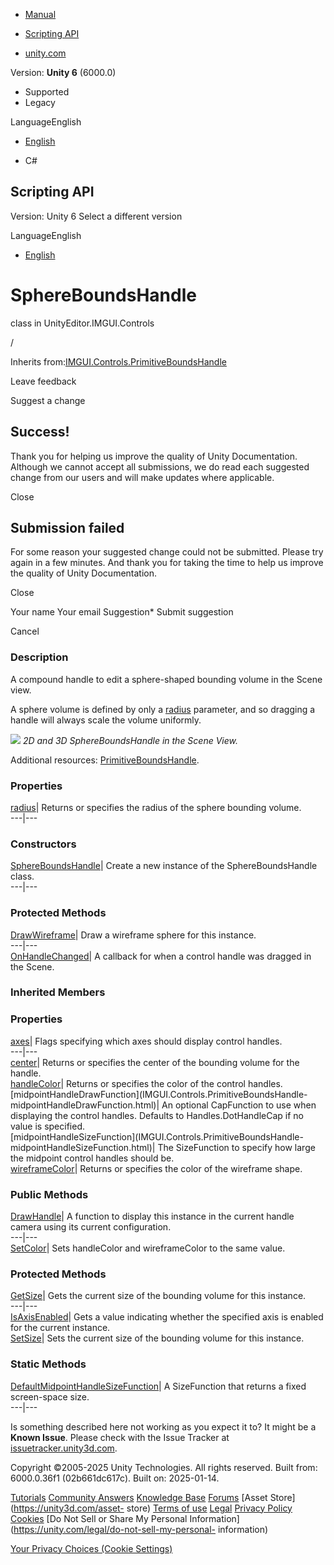 [ ]()

  * [Manual](../Manual/index.html)
  * [Scripting API](../ScriptReference/index.html)

  * [unity.com](https://unity.com/)

Version: **Unity 6** (6000.0)

  * Supported
  * Legacy

LanguageEnglish

  * [English]()

  * C#

[ ](https://docs.unity3d.com)

## Scripting API

Version: Unity 6 Select a different version

LanguageEnglish

  * [English]()

# SphereBoundsHandle

class in UnityEditor.IMGUI.Controls

/

Inherits
from:[IMGUI.Controls.PrimitiveBoundsHandle](IMGUI.Controls.PrimitiveBoundsHandle.html)

Leave feedback

Suggest a change

## Success!

Thank you for helping us improve the quality of Unity Documentation. Although
we cannot accept all submissions, we do read each suggested change from our
users and will make updates where applicable.

Close

## Submission failed

For some reason your suggested change could not be submitted. Please <a>try
again</a> in a few minutes. And thank you for taking the time to help us
improve the quality of Unity Documentation.

Close

Your name Your email Suggestion* Submit suggestion

Cancel

[ ]()

### Description

A compound handle to edit a sphere-shaped bounding volume in the Scene view.

A sphere volume is defined by only a
[radius](IMGUI.Controls.SphereBoundsHandle-radius.html) parameter, and so
dragging a handle will always scale the volume uniformly.  
  
![](../StaticFiles/ScriptRefImages/SphereBoundsHandle.png) _2D and 3D
SphereBoundsHandle in the Scene View._  
  
Additional resources:
[PrimitiveBoundsHandle](IMGUI.Controls.PrimitiveBoundsHandle.html).

### Properties

[radius](IMGUI.Controls.SphereBoundsHandle-radius.html)| Returns or specifies
the radius of the sphere bounding volume.  
---|---  
  
### Constructors

[SphereBoundsHandle](IMGUI.Controls.SphereBoundsHandle-ctor.html)| Create a
new instance of the SphereBoundsHandle class.  
---|---  
  
### Protected Methods

[DrawWireframe](IMGUI.Controls.SphereBoundsHandle.DrawWireframe.html)| Draw a
wireframe sphere for this instance.  
---|---  
[OnHandleChanged](IMGUI.Controls.SphereBoundsHandle.OnHandleChanged.html)| A
callback for when a control handle was dragged in the Scene.  
  
### Inherited Members

### Properties

[axes](IMGUI.Controls.PrimitiveBoundsHandle-axes.html)| Flags specifying which
axes should display control handles.  
---|---  
[center](IMGUI.Controls.PrimitiveBoundsHandle-center.html)| Returns or
specifies the center of the bounding volume for the handle.  
[handleColor](IMGUI.Controls.PrimitiveBoundsHandle-handleColor.html)| Returns
or specifies the color of the control handles.  
[midpointHandleDrawFunction](IMGUI.Controls.PrimitiveBoundsHandle-
midpointHandleDrawFunction.html)| An optional CapFunction to use when
displaying the control handles. Defaults to Handles.DotHandleCap if no value
is specified.  
[midpointHandleSizeFunction](IMGUI.Controls.PrimitiveBoundsHandle-
midpointHandleSizeFunction.html)| The SizeFunction to specify how large the
midpoint control handles should be.  
[wireframeColor](IMGUI.Controls.PrimitiveBoundsHandle-wireframeColor.html)|
Returns or specifies the color of the wireframe shape.  
  
### Public Methods

[DrawHandle](IMGUI.Controls.PrimitiveBoundsHandle.DrawHandle.html)| A function
to display this instance in the current handle camera using its current
configuration.  
---|---  
[SetColor](IMGUI.Controls.PrimitiveBoundsHandle.SetColor.html)| Sets
handleColor and wireframeColor to the same value.  
  
### Protected Methods

[GetSize](IMGUI.Controls.PrimitiveBoundsHandle.GetSize.html)| Gets the current
size of the bounding volume for this instance.  
---|---  
[IsAxisEnabled](IMGUI.Controls.PrimitiveBoundsHandle.IsAxisEnabled.html)| Gets
a value indicating whether the specified axis is enabled for the current
instance.  
[SetSize](IMGUI.Controls.PrimitiveBoundsHandle.SetSize.html)| Sets the current
size of the bounding volume for this instance.  
  
### Static Methods

[DefaultMidpointHandleSizeFunction](IMGUI.Controls.PrimitiveBoundsHandle.DefaultMidpointHandleSizeFunction.html)|
A SizeFunction that returns a fixed screen-space size.  
---|---  
  
Is something described here not working as you expect it to? It might be a
**Known Issue**. Please check with the Issue Tracker at
[issuetracker.unity3d.com](https://issuetracker.unity3d.com).

Copyright ©2005-2025 Unity Technologies. All rights reserved. Built from:
6000.0.36f1 (02b661dc617c). Built on: 2025-01-14.

[Tutorials](https://unity3d.com/learn) [Community
Answers](https://answers.unity3d.com) [Knowledge
Base](https://support.unity3d.com/hc/en-us)
[Forums](https://forum.unity3d.com) [Asset Store](https://unity3d.com/asset-
store) [Terms of use](https://docs.unity3d.com/Manual/TermsOfUse.html)
[Legal](https://unity.com/legal) [Privacy
Policy](https://unity.com/legal/privacy-policy)
[Cookies](https://unity.com/legal/cookie-policy) [Do Not Sell or Share My
Personal Information](https://unity.com/legal/do-not-sell-my-personal-
information)

[Your Privacy Choices (Cookie Settings)](javascript:void\(0\);)

